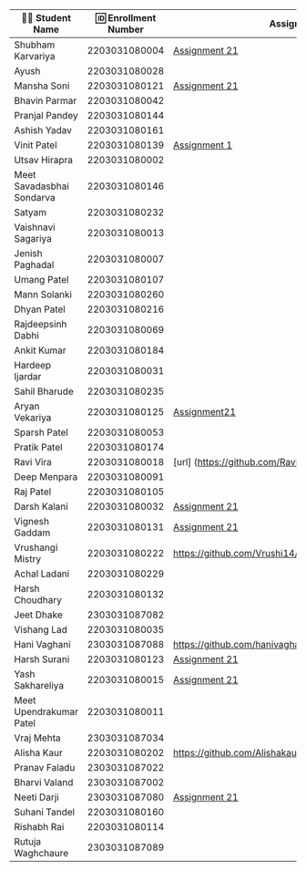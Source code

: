 | 👩‍🎓 Student Name | 🆔 Enrollment Number | Assignment 21 URL | GitHub Repo |
|-----------------|-------------------|------------|-------------|
| Shubham Karvariya | 2203031080004 | [Assignment 21](https://github.com/5hubhm/ExpressJS101/blob/main/GlowDerm/app.js)|[Github](https://github.com/5hubhm/ExpressJS101) |
| Ayush | 2203031080028 | | |
| Mansha Soni | 2203031080121 |[Assignment 21](https://github.com/mansha-6/GlowDerma/blob/main/index.js)|[Github](https://github.com/mansha-6/GlowDerma)|
| Bhavin Parmar | 2203031080042 | | |
| Pranjal Pandey | 2203031080144 | | |
| Ashish Yadav | 2203031080161 | | |
| Vinit Patel | 2203031080139 | [Assignment 1](https://github.com/Vinitpatel28/GlowDerma/blob/main/index.js)|[GitHub](https://github.com/Vinitpatel28/GlowDerma.git) |
| Utsav Hirapra | 2203031080002 | | |
| Meet Savadasbhai Sondarva | 2203031080146 | | |
| Satyam | 2203031080232 | | |
| Vaishnavi Sagariya | 2203031080013 | | |
| Jenish Paghadal | 2203031080007 | | |
| Umang Patel | 2203031080107 | | |
| Mann Solanki | 2203031080260 | | |
| Dhyan Patel | 2203031080216 | | |
| Rajdeepsinh Dabhi | 2203031080069 | | |
| Ankit Kumar | 2203031080184 | | |
| Hardeep Ijardar | 2203031080031 | | |
| Sahil Bharude | 2203031080235 | | |
| Aryan Vekariya | 2203031080125 |[Assignment21](https://github.com/aaryanvekariya/Express_Work/blob/main/index.js) |[Repository](https://github.com/aaryanvekariya/Express_Work) |
| Sparsh Patel | 2203031080053 | | |
| Pratik Patel | 2203031080174 | | |
| Ravi Vira | 2203031080018 |[url] (https://github.com/Ravi-vira/Express101/blob/main/app.js) |[git](https://github.com/Ravi-vira/Express101) |
| Deep Menpara | 2203031080091 | | |
| Raj Patel | 2203031080105 | | |
| Darsh Kalani | 2203031080032 |[Assignment 21](https://github.com/Darshkalani28/GlowDerma) | [Github](https://github.com/Darshkalani28/GlowDerma) |
| Vignesh Gaddam | 2203031080131 |[Assignment 21](https://github.com/mrvigneshgaddam/GlowDerma/blob/main/index.js) |[GitHub](https://github.com/mrvigneshgaddam/GlowDerma) |
| Vrushangi Mistry | 2203031080222 |https://github.com/Vrushi14/GlowDerma/blob/main/index.js |https://github.com/Vrushi14/GlowDerma |
| Achal Ladani | 2203031080229 | | |
| Harsh Choudhary | 2203031080132 | | |
| Jeet Dhake | 2303031087082 | | |
| Vishang Lad | 2203031080035 | | |
| Hani Vaghani | 2303031087088 |https://github.com/hanivaghani/GlowDerma/blob/master/index.js|https://github.com/hanivaghani/GlowDerma/tree/master|
| Harsh Surani | 2203031080123 | [Assignment 21](https://github.com/suraniharsh/GlowDerma) | [Github](https://github.com/suraniharsh/GlowDerma) |
| Yash Sakhareliya | 2203031080015 |[Assignment 21](https://github.com/YashSakhareliya/Express101/blob/main/app.js) |[GITHUB](https://github.com/YashSakhareliya/Express101/) |
| Meet Upendrakumar Patel | 2203031080011 | | |
| Vraj Mehta | 2303031087034 | | |
| Alisha Kaur | 2203031080202 |https://github.com/Alishakaur431/GlowDerma/blob/main/index.js |https://github.com/Alishakaur431/GlowDerma |
| Pranav Faladu | 2303031087022 | | |
| Bharvi Valand | 2303031087002 | | |
| Neeti Darji | 2303031087080 |[Assignment 21](https://github.com/Neetidarji/GlowDerma/blob/master/index.js)|[Github](https://github.com/Neetidarji/GlowDerma/tree/master)|
| Suhani Tandel | 2203031080160 | | |
| Rishabh Rai | 2203031080114 | | |
| Rutuja Waghchaure | 2303031087089 | | |
